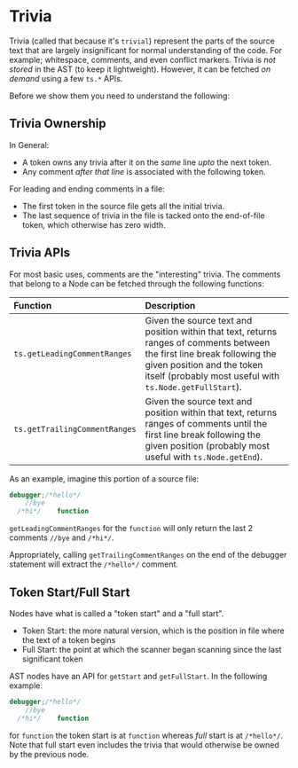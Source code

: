 # Trivia

Trivia \(called that because it's `trivial`\) represent the parts of the source text that are largely insignificant for normal understanding of the code. For example; whitespace, comments, and even conflict markers. Trivia is _not stored_ in the AST \(to keep it lightweight\). However, it can be fetched _on demand_ using a few `ts.*` APIs.

Before we show them you need to understand the following:

## Trivia Ownership

In General:

* A token owns any trivia after it on the _same_ line _upto_ the next token.
* Any comment _after that line_ is associated with the following token.

For leading and ending comments in a file:

* The first token in the source file gets all the initial trivia.
* The last sequence of trivia in the file is tacked onto the end-of-file token, which otherwise has zero width.

## Trivia APIs

For most basic uses, comments are the "interesting" trivia. The comments that belong to a Node can be fetched through the following functions:

| Function | Description |
| :--- | :--- |
| `ts.getLeadingCommentRanges` | Given the source text and position within that text, returns ranges of comments between the first line break following the given position and the token itself \(probably most useful with `ts.Node.getFullStart`\). |
| `ts.getTrailingCommentRanges` | Given the source text and position within that text, returns ranges of comments until the first line break following the given position \(probably most useful with `ts.Node.getEnd`\). |

As an example, imagine this portion of a source file:

```typescript
debugger;/*hello*/
    //bye
  /*hi*/    function
```

`getLeadingCommentRanges` for the `function` will only return the last 2 comments `//bye` and `/*hi*/`.

Appropriately, calling `getTrailingCommentRanges` on the end of the debugger statement will extract the `/*hello*/` comment.

## Token Start/Full Start

Nodes have what is called a "token start" and a "full start".

* Token Start: the more natural version, which is the position in file where the text of a token begins
* Full Start: the point at which the scanner began scanning since the last significant token

AST nodes have an API for `getStart` and `getFullStart`. In the following example:

```typescript
debugger;/*hello*/
    //bye
  /*hi*/    function
```

for `function` the token start is at `function` whereas _full_ start is at `/*hello*/`. Note that full start even includes the trivia that would otherwise be owned by the previous node.

